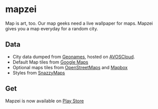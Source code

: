 # mapzei

Map is art, too. Our map geeks need a live wallpaper for maps. Mapzei gives you a map everyday for a random city.

## Data

* City data dumped from [Geonames](http://geonames.org), hosted on 
[AVOSCloud](https://avoscloud.com).
* Default Map tiles from [Google Maps](http://maps.google.com)
* Optional maps tiles from [OpenStreetMaps](http://osm.org) and [Mapbox](http://mapbox.com)
* Styles from [SnazzyMaps](http://snazzymaps.com)

## Get

Mapzei is now available on [Play Store](https://play.google.com/store/apps/details?id=info.sunng.muzei.maps)



